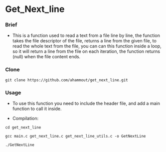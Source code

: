 # Get_Next_line

### Brief
+ This is a function used to read a text from a file line by line, the function takes the file descriptor of the file, returns a line from the given file,
to read the whole text from the file, you can can this function inside a loop, so it will return a line from the file on each iteration, the function returns
(null) when the file content ends.

### Clone

```
git clone https://github.com/ahammout/get_next_line.git
```

### Usage

+ To use this function you need to include the header file, and add a main function to call it inside.
* Compilation:

```
cd get_next_line
```

```
gcc main.c get_next_line.c get_next_line_utils.c -o GetNextLine
```

```
./GetNextLine
```